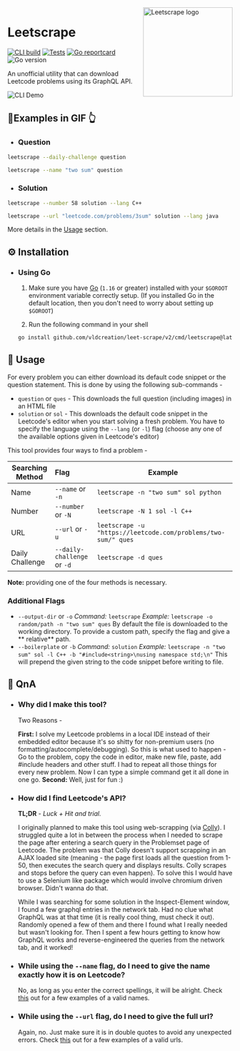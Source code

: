 <img src="media/leetscrape_logo.png" alt="Leetscrape logo" align="right" width="200"/>

[1-img]: https://img.shields.io/github/workflow/status/ISKalsi/leet-scrape/CLI?label=CLI%20build

[1]: https://github.com/ISKalsi/leet-scrape/actions/workflows/cli.yml

[2-img]: https://img.shields.io/github/workflow/status/ISKalsi/leet-scrape/Test?label=tests

[2]: https://github.com/ISKalsi/leet-scrape/actions/workflows/test.yml

[3-img]: https://goreportcard.com/badge/github.com/ISKalsi/leet-scrape

[3]: https://goreportcard.com/report/github.com/ISKalsi/leet-scrape

[4-img]: https://img.shields.io/github/go-mod/go-version/ISKalsi/leet-scrape

# Leetscrape

[![CLI build][1-img]][1] [![Tests][2-img]][2] [![Go reportcard][3-img]][3] ![Go version][4-img]

An unofficial utility that can download Leetcode problems using its GraphQL API.

![CLI Demo](media/cli_demo.gif)

## 📜Examples in GIF 👆

- ### Question

```bash
leetscrape --daily-challenge question
```

```bash
leetscrape --name "two sum" question
```

- ### Solution

```bash
leetscrape --number 58 solution --lang C++
```

```bash
leetscrape --url "leetcode.com/problems/3sum" solution --lang java
```

More details in the [Usage](#-usage) section.

## ⚙ Installation

- ### Using Go
  1. Make sure you have [Go](https://golang.org/doc/install) (`1.16` or greater) installed with your `$GOROOT`
     environment variable correctly setup. (If you installed Go in the default location, then you don't need to worry
     about setting up `$GOROOT`)

  2. Run the following command in your shell

   ```bash
   go install github.com/vldcreation/leet-scrape/v2/cmd/leetscrape@latest
   ```

## 🧰 Usage

For every problem you can either download its default code snippet or the question statement. This is done by using the
following sub-commands -

- `question` or `ques` - This downloads the full question (including images) in an HTML file
- `solution` or `sol` - This downloads the default code snippet in the Leetcode's editor when you start solving a fresh
  problem. You have to specify the language using the `--lang` (or `-l`) flag (choose any one of the available options
  given in Leetcode's editor)

This tool provides four ways to find a problem -

| Searching Method | Flag                        | Example                                                      |
| ---------------- | :-------------------------- | ------------------------------------------------------------ |
| Name             | `--name` or `-n`            | `leetscrape -n "two sum" sol python`                         |
| Number           | `--number` or `-N`          | `leetscrape -N 1 sol -l C++`                                 |
| URL              | `--url` or `-u`             | `leetscrape -u "https://leetcode.com/problems/two-sum/" ques`|
| Daily Challenge  | `--daily-challenge` or `-d` | `leetscrape -d ques`                                         |

**Note:** providing one of the four methods is necessary.

### Additional Flags

- `--output-dir` or `-o`
  *Command:* `leetscrape`
  *Example:* `leetscrape -o random/path -n "two sum" ques`
  By default the file is downloaded to the working directory. To provide a custom path, specify the flag and give a **
  relative** path.
- `--boilerplate` or `-b`
  *Command:* `solution`
  *Example:* `leetscrape -n "two sum" sol -l C++ -b "#include<string>\nusing namespace std;\n"`
  This will prepend the given string to the code snippet before writing to file.

## 💭 QnA

- ### Why did I make this tool?

  Two Reasons -

  **First:** I solve my Leetcode problems in a local IDE instead of their embedded editor because it's so shitty for
  non-premium users (no formatting/autocomplete/debugging). So this is what used to happen - Go to the problem, copy the
  code in editor, make new file, paste, add #include headers and other stuff. I had to repeat all those things for every
  new problem. Now I can type a simple command get it all done in one go.
  **Second:** Well, just for fun :)

- ### How did I find Leetcode's API?

  **TL;DR** - *Luck + Hit and trial.*

  I originally planned to make this tool using web-scrapping (via [Colly](https://github.com/gocolly/colly)). I
  struggled quite a lot in between the process when I needed to scrape the page after entering a search query in the
  Problemset page of Leetcode. The problem was that Colly doesn't support scrapping in an AJAX loaded site (meaning -
  the page first loads all the question from 1-50, then executes the search query and displays results. Colly scrapes
  and stops before the query can even happen). To solve this I would have to use a Selenium like package which would
  involve chromium driven browser. Didn't wanna do that.

  While I was searching for some solution in the Inspect-Element window, I found a few graphql entries in the network
  tab. Had no clue what GraphQL was at that time (it is really cool thing, must check it out). Randomly opened a few of
  them and there I found what I really needed but wasn't looking for. Then I spent a few hours getting to know how
  GraphQL works and reverse-engineered the queries from the network tab, and it worked!

- ### While using the `--name` flag, do I need to give the name exactly how it is on Leetcode?

  No, as long as you enter the correct spellings, it will be alright.
  Check [this](https://github.com/ISKalsi/leet-scrape/blob/0abe3ce3f1cee2f1c90b5a7fa5d30f13a7b34f12/data/repo/problem_test.go#L23)
  out for a few examples of a valid names.

- ### While using the `--url` flag, do I need to give the full url?

  Again, no. Just make sure it is in double quotes to avoid any unexpected errors.
  Check [this](https://github.com/ISKalsi/leet-scrape/blob/0abe3ce3f1cee2f1c90b5a7fa5d30f13a7b34f12/data/repo/problem_test.go#L107)
  out for a few examples of a valid urls.

  

